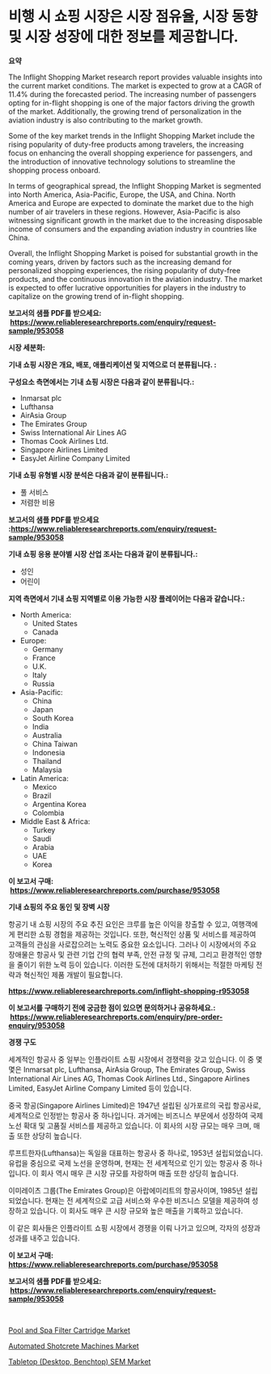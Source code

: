 <p><h1>비행 시 쇼핑 시장은 시장 점유율, 시장 동향 및 시장 성장에 대한 정보를 제공합니다.</h1></p><p><strong>요약</strong></p>
<p><p>The Inflight Shopping Market research report provides valuable insights into the current market conditions. The market is expected to grow at a CAGR of 11.4% during the forecasted period. The increasing number of passengers opting for in-flight shopping is one of the major factors driving the growth of the market. Additionally, the growing trend of personalization in the aviation industry is also contributing to the market growth.</p><p>Some of the key market trends in the Inflight Shopping Market include the rising popularity of duty-free products among travelers, the increasing focus on enhancing the overall shopping experience for passengers, and the introduction of innovative technology solutions to streamline the shopping process onboard.</p><p>In terms of geographical spread, the Inflight Shopping Market is segmented into North America, Asia-Pacific, Europe, the USA, and China. North America and Europe are expected to dominate the market due to the high number of air travelers in these regions. However, Asia-Pacific is also witnessing significant growth in the market due to the increasing disposable income of consumers and the expanding aviation industry in countries like China.</p><p>Overall, the Inflight Shopping Market is poised for substantial growth in the coming years, driven by factors such as the increasing demand for personalized shopping experiences, the rising popularity of duty-free products, and the continuous innovation in the aviation industry. The market is expected to offer lucrative opportunities for players in the industry to capitalize on the growing trend of in-flight shopping.</p></p>
<p><strong>보고서의 샘플 PDF를 받으세요: &nbsp;<a href="https://www.reliableresearchreports.com/enquiry/request-sample/953058">https://www.reliableresearchreports.com/enquiry/request-sample/953058</a></strong></p>
<p><strong>시장 세분화:</strong></p>
<p><strong> 기내 쇼핑 시장은 개요, 배포, 애플리케이션 및 지역으로 더 분류됩니다. :</strong></p>
<p><strong>구성요소 측면에서는 기내 쇼핑 시장은 다음과 같이 분류됩니다.:</strong></p>
<p><ul><li>Inmarsat plc</li><li>Lufthansa</li><li>AirAsia Group</li><li>The Emirates Group</li><li>Swiss International Air Lines AG</li><li>Thomas Cook Airlines Ltd.</li><li>Singapore Airlines Limited</li><li>EasyJet Airline Company Limited</li></ul></p>
<p><strong> 기내 쇼핑 유형별 시장 분석은 다음과 같이 분류됩니다.:</strong></p>
<p><ul><li>풀 서비스</li><li>저렴한 비용</li></ul></p>
<p><strong>보고서의 샘플 PDF를 받으세요 :<a href="https://www.reliableresearchreports.com/enquiry/request-sample/953058">https://www.reliableresearchreports.com/enquiry/request-sample/953058</a></strong></p>
<p><strong> 기내 쇼핑 응용 분야별 시장 산업 조사는 다음과 같이 분류됩니다.:</strong></p>
<p><ul><li>성인</li><li>어린이</li></ul></p>
<p><strong>지역 측면에서 기내 쇼핑 지역별로 이용 가능한 시장 플레이어는 다음과 같습니다.:</strong></p>
<p><ul>
    <li>
        North America:
        <ul>
            <li>United States</li>
            <li>Canada</li>
        </ul>
    </li>
    <li>
        Europe:
        <ul>
            <li>Germany</li>
            <li>France</li>
            <li>U.K.</li>
            <li>Italy</li>
            <li>Russia</li>
        </ul>
    </li>
    <li>
        Asia-Pacific:
        <ul>
            <li>China</li>
            <li>Japan</li>
            <li>South Korea</li>
            <li>India</li>
            <li>Australia</li>
            <li>China Taiwan</li>
            <li>Indonesia</li>
            <li>Thailand</li>
            <li>Malaysia</li>
        </ul>
    </li>
    <li>
        Latin America:
        <ul>
            <li>Mexico</li>
            <li>Brazil</li>
            <li>Argentina Korea</li>
            <li>Colombia</li>
        </ul>
    </li>
    <li>
        Middle East & Africa:
        <ul>
            <li>Turkey</li>
            <li>Saudi</li>
            <li>Arabia</li>
            <li>UAE</li>
            <li>Korea</li>
        </ul>
    </li>
    </ul></p>
<p><strong>이 보고서 구매: &nbsp;<a href="https://www.reliableresearchreports.com/purchase/953058">https://www.reliableresearchreports.com/purchase/953058</a></strong></p>
<p><strong>기내 쇼핑의 주요 동인 및 장벽 시장</strong></p>
<p><p>항공기 내 쇼핑 시장의 주요 추진 요인은 크루를 높은 이익을 창출할 수 있고, 여행객에게 편리한 쇼핑 경험을 제공하는 것입니다. 또한, 혁신적인 상품 및 서비스를 제공하여 고객들의 관심을 사로잡으려는 노력도 중요한 요소입니다. 그러나 이 시장에서의 주요 장애물은 항공사 및 관련 기업 간의 협력 부족, 안전 규정 및 규제, 그리고 환경적인 영향을 줄이기 위한 노력 등이 있습니다. 이러한 도전에 대처하기 위해서는 적절한 마케팅 전략과 혁신적인 제품 개발이 필요합니다.</p></p>
<p><strong><a href="https://www.reliableresearchreports.com/inflight-shopping-r953058">https://www.reliableresearchreports.com/inflight-shopping-r953058</a></strong></p>
<p><strong>이 보고서를 구매하기 전에 궁금한 점이 있으면 문의하거나 공유하세요.: &nbsp;<a href="https://www.reliableresearchreports.com/enquiry/pre-order-enquiry/953058">https://www.reliableresearchreports.com/enquiry/pre-order-enquiry/953058</a></strong></p>
<p><strong>경쟁 구도</strong></p>
<p><p>세계적인 항공사 중 일부는 인플라이트 쇼핑 시장에서 경쟁력을 갖고 있습니다. 이 중 몇몇은 Inmarsat plc, Lufthansa, AirAsia Group, The Emirates Group, Swiss International Air Lines AG, Thomas Cook Airlines Ltd., Singapore Airlines Limited, EasyJet Airline Company Limited 등이 있습니다. </p><p>중국 항공(Singapore Airlines Limited)은 1947년 설립된 싱가포르의 국립 항공사로, 세계적으로 인정받는 항공사 중 하나입니다. 과거에는 비즈니스 부문에서 성장하여 국제 노선 확대 및 고품질 서비스를 제공하고 있습니다. 이 회사의 시장 규모는 매우 크며, 매출 또한 상당히 높습니다.</p><p>루프트한자(Lufthansa)는 독일을 대표하는 항공사 중 하나로, 1953년 설립되었습니다. 유럽을 중심으로 국제 노선을 운영하며, 현재는 전 세계적으로 인기 있는 항공사 중 하나입니다. 이 회사 역시 매우 큰 시장 규모를 자랑하며 매출 또한 상당히 높습니다.</p><p>이미레이츠 그룹(The Emirates Group)은 아랍에미리트의 항공사이며, 1985년 설립되었습니다. 현재는 전 세계적으로 고급 서비스와 우수한 비즈니스 모델을 제공하여 성장하고 있습니다. 이 회사도 매우 큰 시장 규모와 높은 매출을 기록하고 있습니다.</p><p>이 같은 회사들은 인플라이트 쇼핑 시장에서 경쟁을 이뤄 나가고 있으며, 각자의 성장과 성과를 내주고 있습니다.</p></p>
<p><strong>이 보고서 구매: &nbsp; <a href="https://www.reliableresearchreports.com/purchase/953058">https://www.reliableresearchreports.com/purchase/953058</a></strong></p>
<p><strong>보고서의 샘플 PDF를 받으세요: &nbsp;<a href="https://www.reliableresearchreports.com/enquiry/request-sample/953058">https://www.reliableresearchreports.com/enquiry/request-sample/953058</a></strong><strong></strong></p>
<p>&nbsp;</p>
<p><p><a href="https://www.linkedin.com/pulse/pool-spa-filter-cartridge-market-size-outlook-forecast-17ace?trackingId=OxQtEB18oR3HLeKC%2F0%2BmvA%3D%3D">Pool and Spa Filter Cartridge Market</a></p><p><a href="https://www.linkedin.com/pulse/automated-shotcrete-machines-market-analysis-its-cagr-segmentation-wcrve?trackingId=FogapLg5CLF2YAzoFEz00Q%3D%3D">Automated Shotcrete Machines Market</a></p><p><a href="https://www.linkedin.com/pulse/tabletop-desktop-benchtop-sem-market-furnishes-information-9cp8e?trackingId=h5wxFRxT4pQFRtMaTcIftA%3D%3D">Tabletop (Desktop, Benchtop) SEM Market</a></p></p>
